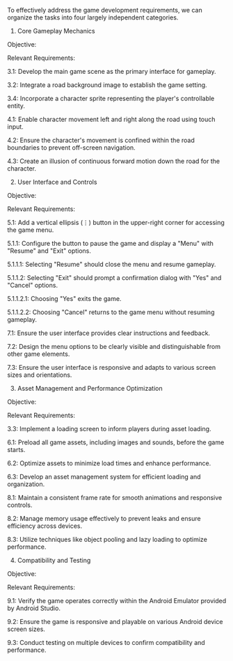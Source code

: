 To effectively address the game development requirements, we can organize the tasks into four largely independent categories.  

1. Core Gameplay Mechanics

Objective:  

Relevant Requirements:

3.1: Develop the main game scene as the primary interface for gameplay.

3.2: Integrate a road background image to establish the game setting.

3.4: Incorporate a character sprite representing the player's controllable entity.

4.1: Enable character movement left and right along the road using touch input.

4.2: Ensure the character's movement is confined within the road boundaries to prevent off-screen navigation.

4.3: Create an illusion of continuous forward motion down the road for the character.



2. User Interface and Controls

Objective:  

Relevant Requirements:

5.1: Add a vertical ellipsis (⋮) button in the upper-right corner for accessing the game menu.

5.1.1: Configure the button to pause the game and display a "Menu" with "Resume" and "Exit" options.

5.1.1.1: Selecting "Resume" should close the menu and resume gameplay.

5.1.1.2: Selecting "Exit" should prompt a confirmation dialog with "Yes" and "Cancel" options.

5.1.1.2.1: Choosing "Yes" exits the game.

5.1.1.2.2: Choosing "Cancel" returns to the game menu without resuming gameplay.




7.1: Ensure the user interface provides clear instructions and feedback.

7.2: Design the menu options to be clearly visible and distinguishable from other game elements.

7.3: Ensure the user interface is responsive and adapts to various screen sizes and orientations.



3. Asset Management and Performance Optimization

Objective:  

Relevant Requirements:

3.3: Implement a loading screen to inform players during asset loading.

6.1: Preload all game assets, including images and sounds, before the game starts.

6.2: Optimize assets to minimize load times and enhance performance.

6.3: Develop an asset management system for efficient loading and organization.

8.1: Maintain a consistent frame rate for smooth animations and responsive controls.

8.2: Manage memory usage effectively to prevent leaks and ensure efficiency across devices.

8.3: Utilize techniques like object pooling and lazy loading to optimize performance.



4. Compatibility and Testing

Objective:  

Relevant Requirements:

9.1: Verify the game operates correctly within the Android Emulator provided by Android Studio.

9.2: Ensure the game is responsive and playable on various Android device screen sizes.

9.3: Conduct testing on multiple devices to confirm compatibility and performance.


